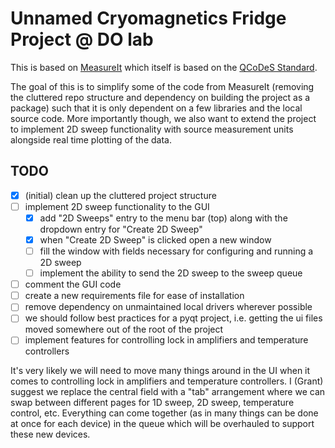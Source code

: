 # Unnamed Cryomagnetics Fridge Project @ DO lab

This is based on [MeasureIt](https://github.com/nanophys/MeasureIt) which itself is based on the [QCoDeS Standard](https://github.com/microsoft/qcodes).

The goal of this is to simplify some of the code from MeasureIt (removing the cluttered repo structure and dependency on building the project as a package) such that it is only dependent on a few libraries and the local source code. More importantly though, we also want to extend the project to implement 2D sweep functionality with source measurement units alongside real time plotting of the data.

## TODO
- [x] (initial) clean up the cluttered project structure
- [ ] implement 2D sweep functionality to the GUI
    - [x] add "2D Sweeps" entry to the menu bar (top) along with the dropdown entry for "Create 2D Sweep" 
    - [x] when "Create 2D Sweep" is clicked open a new window
    - [ ] fill the window with fields necessary for configuring and running a 2D sweep
    - [ ] implement the ability to send the 2D sweep to the sweep queue
- [ ] comment the GUI code
- [ ] create a new requirements file for ease of installation
- [ ] remove dependency on unmaintained local drivers wherever possible
- [ ] we should follow best practices for a pyqt project, i.e. getting the ui files moved somewhere out of the root of the project
- [ ] implement features for controlling lock in amplifiers and temperature controllers

It's very likely we will need to move many things around in the UI when it comes to controlling lock in amplifiers and temperature controllers. I (Grant) suggest we replace the central field with a "tab" arrangement where we can swap between different pages for 1D sweep, 2D sweep, temperature control, etc. Everything can come together (as in many things can be done at once for each device) in the queue which will be overhauled to support these new devices.
